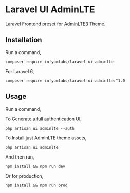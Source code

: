 # Laravel UI AdminLTE

Laravel Frontend preset for [AdminLTE3](https://adminlte.io/themes/v3/) Theme.

## Installation

Run a command,

`composer require infyomlabs/laravel-ui-adminlte`

For Laravel 6,

`composer require infyomlabs/laravel-ui-adminlte:^1.0`

## Usage

Run a command,

To Generate a full authentication UI,

`php artisan ui adminlte --auth`

To Install just AdminLTE theme assets,

`php artisan ui adminlte`

And then run,

`npm install && npm run dev`

Or for production,

`npm install && npm run prod`